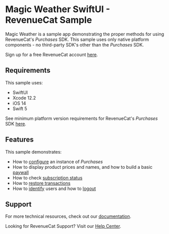 #  Magic Weather SwiftUI - RevenueCat Sample

Magic Weather is a sample app demonstrating the proper methods for using RevenueCat's *Purchases* SDK. This sample uses only native platform components - no third-party SDK's other than the *Purchases* SDK.

Sign up for a free RevenueCat account [here](https://www.revenuecat.com).

## Requirements

This sample uses:

- SwiftUI
- Xcode 12.2
- iOS 14
- Swift 5

See minimum platform version requirements for RevenueCat's *Purchases* SDK [here](https://github.com/RevenueCat/purchases-ios/blob/develop/Package.swift#L65).

## Features

This sample demonstrates:

- How to [configure](Shared/Sources/Lifecycle/MagicWeatherApp.swift) an instance of *Purchases*
- How to display product prices and names, and how to build a basic [paywall](Shared/Sources/Views/PaywallView.swift)
-  How to check [subscription status](Shared/Sources/Views/WeatherView.swift#L58)
- How to [restore transactions](Shared/Sources/Views/UserView.swift#L72)
- How to [identify](Shared/Sources/ViewModels/UserViewModel.swift) users and how to [logout](Shared/Sources/ViewModels/UserViewModel.swift)

## Support

For more technical resources, check out our [documentation](https://docs.revenuecat.com).

Looking for RevenueCat Support? Visit our [Help Center](https://support.revenuecat.com/hc/en-us).
